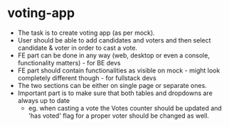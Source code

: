 # voting-app

- The task is to create voting app (as per mock). 
- User should be able to add candidates and voters and then select candidate & voter in order to cast a vote.
- FE part can be done in any way (web, desktop or even a console, functionality matters) - for BE devs
- FE part should contain functionalities as visible on mock - might look completely different though - for fullstack devs
- The two sections can be either on single page or separate ones. 
- Important part is to make sure that both tables and dropdowns are always up to date
   - eg. when casting a vote the Votes counter should be updated and 'has voted' flag for a proper voter should be changed as well.
